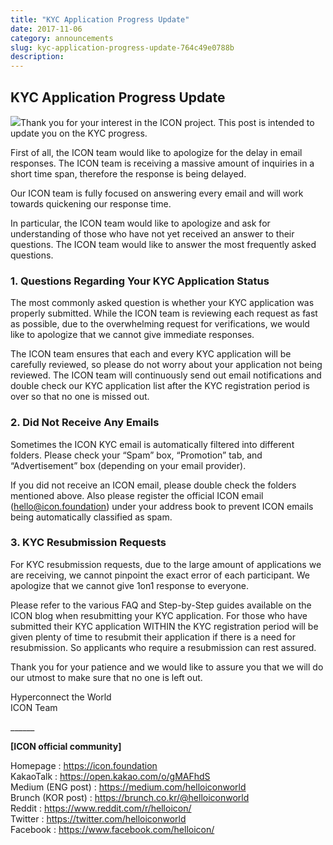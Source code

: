 ```yaml
---
title: "KYC Application Progress Update"
date: 2017-11-06
category: announcements
slug: kyc-application-progress-update-764c49e0788b
description:
---
```


## KYC Application Progress Update

![](https://cdn-images-1.medium.com/max/800/1*B2WG4o5FjFlU4uUFfzkglA.jpeg)Thank you for your interest in the ICON project. This post is intended to update you on the KYC progress.

First of all, the ICON team would like to apologize for the delay in email responses. The ICON team is receiving a massive amount of inquiries in a short time span, therefore the response is being delayed.

Our ICON team is fully focused on answering every email and will work towards quickening our response time.

In particular, the ICON team would like to apologize and ask for understanding of those who have not yet received an answer to their questions. The ICON team would like to answer the most frequently asked questions.

### **1. Questions Regarding Your KYC Application Status**

The most commonly asked question is whether your KYC application was properly submitted. While the ICON team is reviewing each request as fast as possible, due to the overwhelming request for verifications, we would like to apologize that we cannot give immediate responses.

The ICON team ensures that each and every KYC application will be carefully reviewed, so please do not worry about your application not being reviewed. The ICON team will continuously send out email notifications and double check our KYC application list after the KYC registration period is over so that no one is missed out.

### **2. Did Not Receive Any Emails**

Sometimes the ICON KYC email is automatically filtered into different folders. Please check your “Spam” box, “Promotion” tab, and “Advertisement” box (depending on your email provider).

If you did not receive an ICON email, please double check the folders mentioned above. Also please register the official ICON email (hello@icon.foundation) under your address book to prevent ICON emails being automatically classified as spam.

### **3. KYC Resubmission Requests**

For KYC resubmission requests, due to the large amount of applications we are receiving, we cannot pinpoint the exact error of each participant. We apologize that we cannot give 1on1 response to everyone.

Please refer to the various FAQ and Step-by-Step guides available on the ICON blog when resubmitting your KYC application. For those who have submitted their KYC application WITHIN the KYC registration period will be given plenty of time to resubmit their application if there is a need for resubmission. So applicants who require a resubmission can rest assured.

Thank you for your patience and we would like to assure you that we will do our utmost to make sure that no one is left out.

Hyperconnect the World  
ICON Team

\_\_\_\_\_\_

**[ICON official community]**

Homepage : <https://icon.foundation>  
KakaoTalk : <https://open.kakao.com/o/gMAFhdS>  
Medium (ENG post) : <https://medium.com/helloiconworld>  
Brunch (KOR post) : <https://brunch.co.kr/@helloiconworld>  
Reddit : <https://www.reddit.com/r/helloicon/>  
Twitter : <https://twitter.com/helloiconworld>  
Facebook : <https://www.facebook.com/helloicon/>

